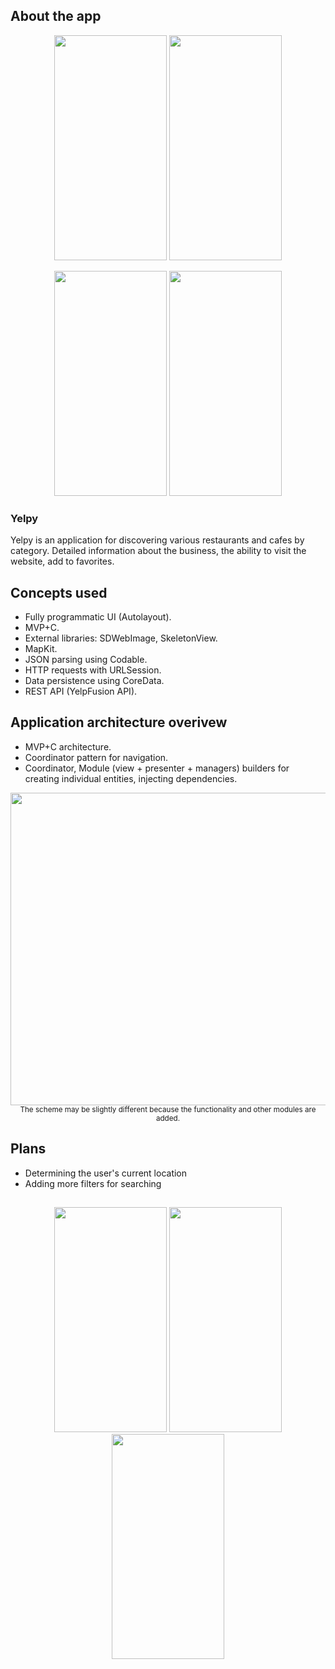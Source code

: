 ## About the app

<p align="center">
<img height=360 width=180 src="https://user-images.githubusercontent.com/53051473/183468499-4283b252-3e8b-4d25-8613-c88f581e3da6.png">
<img height=360 width=180 src="https://user-images.githubusercontent.com/53051473/183468509-c6fe9305-9540-4cdb-b1a3-85b1871f53d0.png">
</p>
<p align="center">
<img height=360 width=180 src="https://user-images.githubusercontent.com/53051473/183468524-bacddee0-4044-4706-9c58-4596ab5dd28e.png">
<img height=360 width=180 src="https://user-images.githubusercontent.com/53051473/183468535-2b52e43c-46c1-4830-902c-b313ba4a7d14.png">
</p>

### Yelpy

Yelpy is an application for discovering various restaurants and cafes by category. Detailed information about the business, the ability to visit the website, add to favorites. 

## Concepts used

* Fully programmatic UI (Autolayout).
* MVP+C.
* External libraries: SDWebImage, SkeletonView.
* MapKit.
* JSON parsing using Codable.
* HTTP requests with URLSession.
* Data persistence using CoreData.
* REST API (YelpFusion API).

## Application architecture overivew

* MVP+C architecture.
* Coordinator pattern for navigation.
* Coordinator, Module (view + presenter + managers) builders for creating individual entities, injecting dependencies.
<p align="center">
<img height=500 width=800 src="https://user-images.githubusercontent.com/53051473/186411868-19dfd330-09dc-4e23-ab8d-0b6f7cac2e73.png">
<sup>The scheme may be slightly different because the functionality and other modules are added.</sup>
</p>

## Plans

- Determining the user's current location
- Adding more filters for searching

##
<p align="center">
<img height=360 width=180 src="https://user-images.githubusercontent.com/53051473/183468437-ce40224d-cafd-4c5f-b7e3-50d31b6f0f3c.gif">
<img height=360 width=180 src="https://user-images.githubusercontent.com/53051473/183468459-9a8b6fef-d149-41fa-93f7-b6b0b48b67c9.gif">
<img height=360 width=180 src="https://user-images.githubusercontent.com/53051473/183468483-2d6aa7a2-b6aa-4d96-9842-676c39ad1240.gif">
</p>
